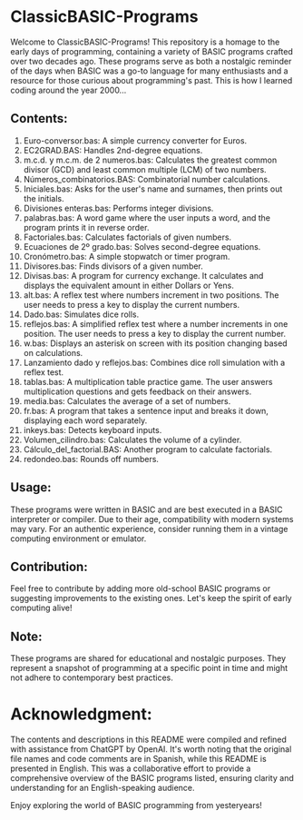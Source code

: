 # ClassicBASIC-Programs

Welcome to ClassicBASIC-Programs! This repository is a homage to the early days of programming, containing a variety of BASIC programs crafted over two decades ago. These programs serve as both a nostalgic reminder of the days when BASIC was a go-to language for many enthusiasts and a resource for those curious about programming's past. This is how I learned coding around the year 2000...

## Contents:

1. Euro-conversor.bas: A simple currency converter for Euros.
2. EC2GRAD.BAS: Handles 2nd-degree equations.
3. m.c.d. y m.c.m. de 2 numeros.bas: Calculates the greatest common divisor (GCD) and least common multiple (LCM) of two numbers.
4. Números_combinatorios.BAS: Combinatorial number calculations.
5. Iniciales.bas: Asks for the user's name and surnames, then prints out the initials.
6. Divisiones enteras.bas: Performs integer divisions.
7. palabras.bas: A word game where the user inputs a word, and the program prints it in reverse order.
8. Factoriales.bas: Calculates factorials of given numbers.
9. Ecuaciones de 2º grado.bas: Solves second-degree equations.
10. Cronómetro.bas: A simple stopwatch or timer program.
11. Divisores.bas: Finds divisors of a given number.
12. Divisas.bas: A program for currency exchange. It calculates and displays the equivalent amount in either Dollars or Yens.
13. alt.bas: A reflex test where numbers increment in two positions. The user needs to press a key to display the current numbers.
14. Dado.bas: Simulates dice rolls.
15. reflejos.bas: A simplified reflex test where a number increments in one position. The user needs to press a key to display the current number.
16. w.bas: Displays an asterisk on screen with its position changing based on calculations.
17. Lanzamiento dado y reflejos.bas: Combines dice roll simulation with a reflex test.
18. tablas.bas: A multiplication table practice game. The user answers multiplication questions and gets feedback on their answers.
19. media.bas: Calculates the average of a set of numbers.
20. fr.bas: A program that takes a sentence input and breaks it down, displaying each word separately.
21. inkeys.bas: Detects keyboard inputs.
22. Volumen_cilindro.bas: Calculates the volume of a cylinder.
23. Cálculo_del_factorial.BAS: Another program to calculate factorials.
24. redondeo.bas: Rounds off numbers.

## Usage:
These programs were written in BASIC and are best executed in a BASIC interpreter or compiler. Due to their age, compatibility with modern systems may vary. For an authentic experience, consider running them in a vintage computing environment or emulator.

## Contribution:
Feel free to contribute by adding more old-school BASIC programs or suggesting improvements to the existing ones. Let's keep the spirit of early computing alive!

## Note:
These programs are shared for educational and nostalgic purposes. They represent a snapshot of programming at a specific point in time and might not adhere to contemporary best practices.

# Acknowledgment:
The contents and descriptions in this README were compiled and refined with assistance from ChatGPT by OpenAI. It's worth noting that the original file names and code comments are in Spanish, while this README is presented in English. This was a collaborative effort to provide a comprehensive overview of the BASIC programs listed, ensuring clarity and understanding for an English-speaking audience.

Enjoy exploring the world of BASIC programming from yesteryears!

